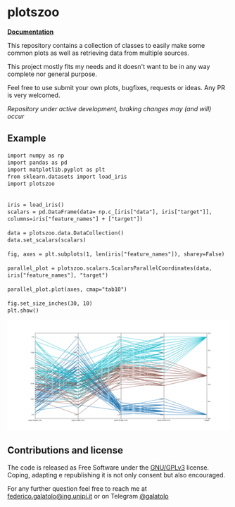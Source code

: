 # plotszoo


**[Documentation](https://galatolofederico.github.io/plotszoo/)**


This repository contains a collection of classes to easily make some common plots as well as retrieving data from multiple sources.

This project mostly fits my needs and it doesn't want to be in any way complete nor general purpose.

Feel free to use submit your own plots, bugfixes, requests or ideas. Any PR is very welcomed.

*Repository under active development, braking changes may (and will) occur*

## Example

```
import numpy as np
import pandas as pd
import matplotlib.pyplot as plt
from sklearn.datasets import load_iris
import plotszoo


iris = load_iris()
scalars = pd.DataFrame(data= np.c_[iris["data"], iris["target"]], columns=iris["feature_names"] + ["target"])

data = plotszoo.data.DataCollection()
data.set_scalars(scalars)

fig, axes = plt.subplots(1, len(iris["feature_names"]), sharey=False)

parallel_plot = plotszoo.scalars.ScalarsParallelCoordinates(data, iris["feature_names"], "target")

parallel_plot.plot(axes, cmap="tab10")

fig.set_size_inches(30, 10)
plt.show()
```

![parallel.png](./examples/images/ScalarsParallelCoordinates.png)


## Contributions and license

The code is released as Free Software under the [GNU/GPLv3](https://choosealicense.com/licenses/gpl-3.0/) license. Coping, adapting e republishing it is not only consent but also encouraged. 

For any further question feel free to reach me at  [federico.galatolo@ing.unipi.it](mailto:federico.galatolo@ing.unipi.it) or on Telegram  [@galatolo](https://t.me/galatolo)